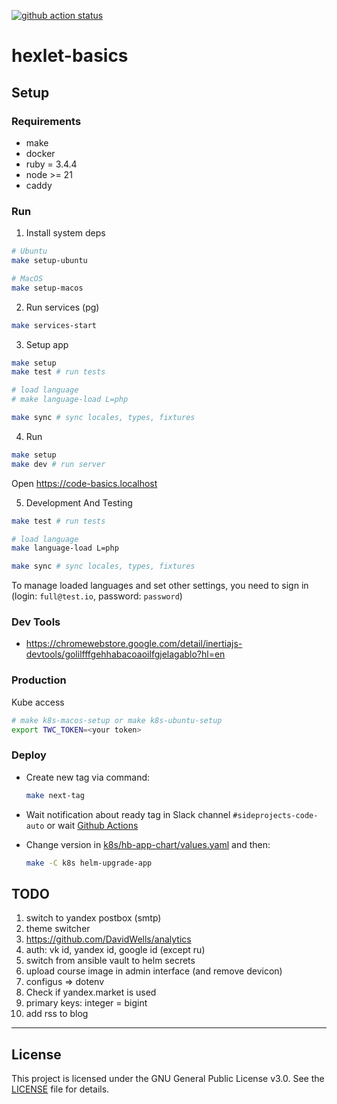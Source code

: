 [![github action status](https://github.com/hexlet-basics/hexlet-basics/workflows/build/badge.svg?event=push)](https://github.com/hexlet-basics/hexlet-basics/actions)

# hexlet-basics

## Setup

### Requirements

- make
- docker
- ruby = 3.4.4
- node >= 21
- caddy

### Run

1. Install system deps

```bash
# Ubuntu
make setup-ubuntu

# MacOS
make setup-macos
```

2. Run services (pg)

```bash
make services-start
```


3. Setup app

```bash
make setup
make test # run tests

# load language
# make language-load L=php

make sync # sync locales, types, fixtures
```

4. Run

```bash
make setup
make dev # run server
```


Open https://code-basics.localhost

5. Development And Testing

```bash
make test # run tests

# load language
make language-load L=php

make sync # sync locales, types, fixtures
```

To manage loaded languages and set other settings, you need to sign in (login: `full@test.io`, password: `password`)

### Dev Tools

- <https://chromewebstore.google.com/detail/inertiajs-devtools/golilfffgehhabacoaoilfgjelagablo?hl=en>

### Production

Kube access

```bash
# make k8s-macos-setup or make k8s-ubuntu-setup
export TWC_TOKEN=<your token>
```

### Deploy

- Create new tag via command:

  ```bash
  make next-tag
  ```

- Wait notification about ready tag in Slack channel `#sideprojects-code-auto` or wait [Github Actions](https://github.com/hexlet-basics/hexlet-basics/actions/workflows/release.yml)
- Change version in [k8s/hb-app-chart/values.yaml](/k8s/hb-app-chart/values.yaml) and then:

  ```bash
  make -C k8s helm-upgrade-app
  ```

## TODO

1. switch to yandex postbox (smtp)
1. theme switcher
1. <https://github.com/DavidWells/analytics>
1. auth: vk id, yandex id, google id (except ru)
1. switch from ansible vault to helm secrets
1. upload course image in admin interface (and remove devicon)
1. configus => dotenv
1. Check if yandex.market is used
1. primary keys: integer = bigint
1. add rss to blog

---

<!-- [![Hexlet Ltd. logo](https://raw.githubusercontent.com/Hexlet/assets/master/images/hexlet_logo128.png)](https://hexlet.io/?utm_source=github&utm_medium=referral&utm_campaign=hexlet&utm_content=hexlet-basics)

This repository is created and maintained by the team and the community of Hexlet, an educational project. [Read more about Hexlet](https://hexlet.io/?utm_source=github&utm_medium=referral&utm_campaign=hexlet&utm_content=hexlet-basics).

See most active contributors on [hexlet-friends](https://friends.hexlet.io/). -->

## License

This project is licensed under the GNU General Public License v3.0.
See the [LICENSE](./LICENSE) file for details.
